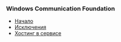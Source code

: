 ﻿### Windows Communication Foundation

* [Начало](Start.md)
* [Исключения](Exceptions.md)
* [Хостинг в сервисе](Service.md)



